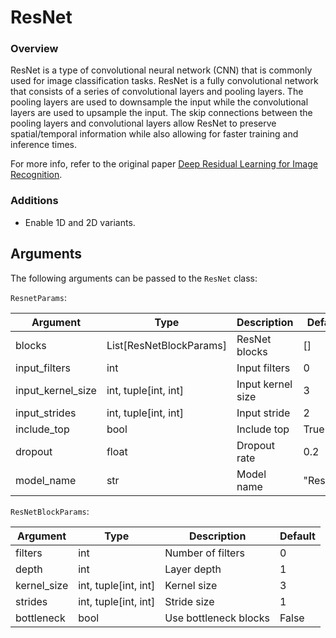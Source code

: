 # ResNet

### Overview

ResNet is a type of convolutional neural network (CNN) that is commonly used for image classification tasks. ResNet is a fully convolutional network that consists of a series of convolutional layers and pooling layers. The pooling layers are used to downsample the input while the convolutional layers are used to upsample the input. The skip connections between the pooling layers and convolutional layers allow ResNet to preserve spatial/temporal information while also allowing for faster training and inference times.

For more info, refer to the original paper [Deep Residual Learning for Image Recognition](https://doi.org/10.1109/CVPR.2016.90).

### Additions

* Enable 1D and 2D variants.


## <span class="sk-h2-span">Arguments</span>

The following arguments can be passed to the `ResNet` class:

`ResnetParams`:

| Argument | Type | Description | Default |
| --- | --- | --- | --- |
| blocks | List[ResNetBlockParams] | ResNet blocks | [] |
| input_filters | int | Input filters | 0 |
| input_kernel_size | int, tuple[int, int] | Input kernel size | 3 |
| input_strides | int, tuple[int, int] | Input stride | 2 |
| include_top | bool | Include top | True |
| dropout | float | Dropout rate | 0.2 |
| model_name | str | Model name | "ResNet" |

`ResNetBlockParams`:

| Argument | Type | Description | Default |
| --- | --- | --- | --- |
| filters | int | Number of filters | 0 |
| depth | int | Layer depth | 1 |
| kernel_size | int, tuple[int, int] | Kernel size | 3 |
| strides | int, tuple[int, int] | Stride size | 1 |
| bottleneck | bool | Use bottleneck blocks | False |
